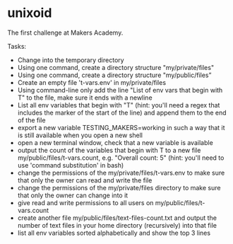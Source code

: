 unixoid
=======

The first challenge at Makers Academy.

Tasks:
- Change into the temporary directory
- Using one command, create a directory structure "my/private/files" 
- Using one command, create a directory structure "my/public/files”
- Create an empty file 't-vars.env' in my/private/files
- Using command-line only add the line "List of env vars that begin with T" to the file, make sure it ends with a newline
- List all env variables that begin with "T" (hint: you'll need a regex that includes the marker of the start of the line) and append them to the end of the file
- export a new variable TESTING_MAKERS=working in such a way that it is still available when you open a new shell
- open a new terminal window, check that a new variable is available
- output the count of the variables that begin with T to a new file my/public/files/t-vars.count, e.g. "Overall count: 5" (hint: you'll need to use 'command substitution' in bash)
- change the permissions of the my/private/files/t-vars.env to make sure that only the owner can read and write the file
- change the permissions of the my/private/files directory to make sure that only the owner can change into it
- give read and write permissions to all users on my/public/files/t-vars.count
- create another file my/public/files/text-files-count.txt and output the number of text files in your home directory (recursively)  into that file
- list all env variables sorted alphabetically and show the top 3 lines

